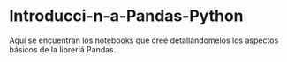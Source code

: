 # Introducci-n-a-Pandas-Python
Aquí se encuentran los notebooks que creé detallándomelos los aspectos básicos de la libreriá Pandas.
